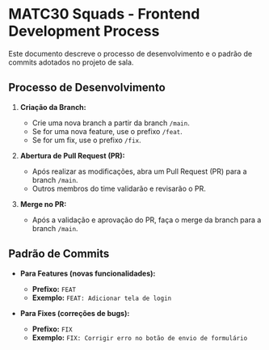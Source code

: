 # MATC30 Squads - Frontend Development Process

Este documento descreve o processo de desenvolvimento e o padrão de commits adotados no projeto de sala.

## Processo de Desenvolvimento

1. **Criação da Branch:**
   - Crie uma nova branch a partir da branch `/main`.
   - Se for uma nova feature, use o prefixo `/feat`.
   - Se for um fix, use o prefixo `/fix`.

2. **Abertura de Pull Request (PR):**
   - Após realizar as modificações, abra um Pull Request (PR) para a branch `/main`.
   - Outros membros do time validarão e revisarão o PR.

3. **Merge no PR:**
   - Após a validação e aprovação do PR, faça o merge da branch para a branch `/main`.

## Padrão de Commits

- **Para Features (novas funcionalidades):**
  - **Prefixo:** `FEAT`
  - **Exemplo:** `FEAT: Adicionar tela de login`
  
- **Para Fixes (correções de bugs):**
  - **Prefixo:** `FIX`
  - **Exemplo:** `FIX: Corrigir erro no botão de envio de formulário`

